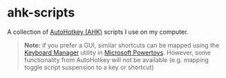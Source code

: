 # ahk-scripts
A collection of [AutoHotkey (AHK)](https://www.autohotkey.com/) scripts I use on my computer.

> **Note:** if you prefer a GUI, similar shortcuts can be mapped using the [Keyboard Manager](https://docs.microsoft.com/en-us/windows/powertoys/keyboard-manager) utility in [Microsoft Powertoys](https://docs.microsoft.com/en-us/windows/powertoys/). However, some functionality from AutoHotkey will not be available (e.g. mapping toggle script suspension to a key or shortcut)